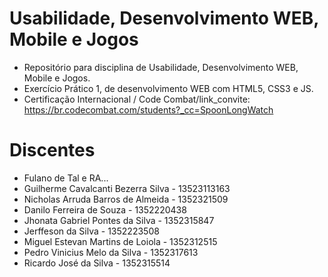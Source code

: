 # Usabilidade, Desenvolvimento WEB, Mobile e Jogos
- Repositório para disciplina de Usabilidade, Desenvolvimento WEB, Mobile e Jogos.
- Exercício Prático 1, de desenvolvimento WEB com HTML5, CSS3 e JS.
- Certificação Internacional / Code Combat/link_convite: https://br.codecombat.com/students?_cc=SpoonLongWatch 

# Discentes
- Fulano de Tal e RA...
- Guilherme Cavalcanti Bezerra Silva - 13523113163
- Nicholas Arruda Barros de Almeida - 1352321509
- Danilo Ferreira de Souza - 1352220438
- Jhonata Gabriel Pontes da Silva - 1352315847
- Jerffeson da Silva - 1352223508
- Miguel Estevan Martins de Loiola - 1352312515
- Pedro Vinicius Melo da Silva - 1352317613
- Ricardo José da Silva - 1352315514
